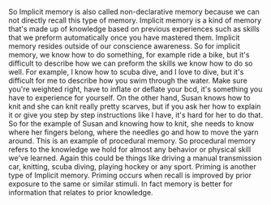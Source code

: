 So Implicit memory is also called non-declarative memory because we can not
directly recall this type of memory. Implicit memory is a kind of memory that's
made up of knowledge based on previous experiences such as skills that we
preform automatically once you have mastered them. Implicit memory resides
outside of our conscience awareness. So for implicit memory, we know how to do
something, for example ride a bike, but it's difficult to describe how we can
preform the skills we know how to do so well. For example, I know how to scuba
dive, and I love to dive, but it's difficult for me to describe how you swim
through the water. Make sure you're weighted right, have to inflate or deflate
your bcd, it's something you have to experience for yourself. On the other
hand, Susan knows how to knit and she can knit really pretty scarves, but if
you ask her how to explain it or give you step by step instructions like I
have, it's hard for her to do that. So for the example of Susan and knowing how
to knit, she needs to know where her fingers belong, where the needles go and
how to move the yarn around. This is an example of procedural memory. So
procedural memory refers to the knowledge we hold for almost any behavior or
physical skill we've learned. Again this could be things like driving a manual
transmission car, knitting, scuba diving, playing hockey or any sport. Priming
is another type of Implicit memory. Priming occurs when recall is improved by
prior exposure to the same or similar stimuli. In fact memory is better for
information that relates to prior knowledge.
